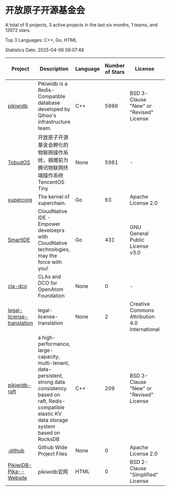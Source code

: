 # 开放原子开源基金会

A total of 9 projects, 3 active projects in the last six months, 1 teams, and 12672 stars.

Top 3 Languages: C++, Go, HTML

Statistics Date: 2025-04-06 08:07:48

| Project | Description | Language | Number of Stars | License | Creation Date | Last Updated Date | Last Pushed Date |
| --- | --- | --- | --- | --- | --- | --- | --- |
| [pikiwidb](https://github.com/OpenAtomFoundation/pikiwidb) | Pikiwidb is a Redis-Compatible database developed by Qihoo's infrastructure team. | C++ | 5986 | BSD 3-Clause "New" or "Revised" License | 2014-11-03 | 2025-04-05 | 2025-04-03 |
| [TobudOS](https://github.com/OpenAtomFoundation/TobudOS) | 开放原子开源基金会孵化的物联网操作系统，捐赠前为腾讯物联网终端操作系统TencentOS Tiny | None | 5981 | - | 2019-08-23 | 2025-04-04 | 2024-02-02 |
| [xupercore](https://github.com/OpenAtomFoundation/xupercore) | The kernel of xuperchain. | Go | 63 | Apache License 2.0 | 2020-08-14 | 2024-11-20 | 2024-05-21 |
| [SmartIDE](https://github.com/OpenAtomFoundation/SmartIDE) | CloudNative IDE - Empower develoeprs with CloudNative technologies, may the force with you! | Go | 431 | GNU General Public License v3.0 | 2021-09-21 | 2025-01-01 | 2023-10-23 |
| [cla-dco](https://github.com/OpenAtomFoundation/cla-dco) | CLAs and DCO for OpenAtom Foundation | None | 0 | - | 2022-05-09 | 2022-05-25 | 2023-04-18 |
| [legal-license-translation](https://github.com/OpenAtomFoundation/legal-license-translation) | legal-license-translation | None | 2 | Creative Commons Attribution 4.0 International | 2022-11-10 | 2024-08-30 | 2024-03-01 |
| [pikiwidb-raft](https://github.com/OpenAtomFoundation/pikiwidb-raft) | a high-performance, large-capacity, multi-tenant, data-persistent, strong data consistency based on raft, Redis-compatible elastic KV data storage system based on RocksDB | C++ | 209 | BSD 3-Clause "New" or "Revised" License | 2023-10-11 | 2025-02-28 | 2024-10-31 |
| [.github](https://github.com/OpenAtomFoundation/.github) | Github Wide Project Files | None | 0 | Apache License 2.0 | 2023-11-22 | 2023-11-22 | 2023-11-27 |
| [PikiwiDB-Pika--Website](https://github.com/OpenAtomFoundation/PikiwiDB-Pika--Website) | pikiwidb官网 | HTML | 0 | BSD 2-Clause "Simplified" License | 2024-09-03 | 2024-11-25 | 2024-11-25 |
